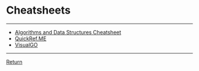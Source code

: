 # Cheatsheets

---

- [Algorithms and Data Structures Cheatsheet](https://algs4.cs.princeton.edu/cheatsheet/)
- [QuickRef.ME](https://quickref.me/)
- [VisualGO](https://visualgo.net/en)

---

[Return](./../README.md)
